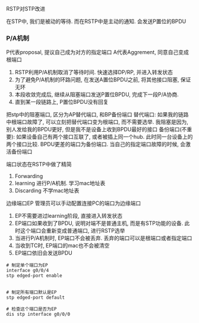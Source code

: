 
RSTP对STP改进

在STP中, 我们是被动的等待. 而在RSTP中是主动的通知. 
会发送P置位的BPDU

### P/A机制
P代表proposal, 提议自己成为对方的指定端口
A代表Aggrement, 同意自己变成根端口

1. RSTP利用P/A机制取消了等待时间. 快速选择DP/RP, 并进入转发状态
2. 为了避免P/A机制的环路问题, 在发送A置位BPDU之前, 将其他接口阻塞, 保证无环
3. 本段收敛完成后, 继续从阻塞端口发送P置位BPDU, 完成下一段P/A协商. 
4. 直到某一段链路上, P置位BPDU没有回复

把stp中的阻塞端口, 区分为AP替代端口, 和BP备份端口
替代端口: 如果我的链路中根端口故障了, 可以立刻把替代端口变为根端口, 而不需要选举. 我阻塞是因为, 别人发给我的BPDU更好, 但是我不是设备上收到BPDU最好的接口
备份端口(不重要): 如果设备自己有两个接口互联了, 或者被插上同一个hub. 此时同一台设备上的两个接口比较. BPDU更差的端口为备份端口. 当自己的指定端口故障的时候, 会激活备份端口

端口状态在RSTP中做了精简
1. Forwarding
2. learning 进行P/A机制. 学习mac地址表
3. Discarding 不学mac地址表

边缘端口EP
管理员可以手动配置连接PC的端口为边缘端口
1. EP不需要进过learning阶段, 直接进入转发状态
2. EP端口如果收到了BPDU, 说明对端不是普通主机, 而是有STP功能的设备. 此时这个端口会重新变成普通端口, 进行RSTP选举
3. 当进行P/A机制时, EP端口不会被丢弃. 丢弃的端口可以是根端口或者指定端口
4. 当收到TC时, EP端口的mac也不会被清空
5. EP端口依旧会发送BPDU

```shell
# 制定单个端口为EP
interface g0/0/4
stp edged-port enable


# 制定所有端口默认是EP
stp edged-port default

# 检查这个端口是否为EP
dis stp interface g0/0/0
```